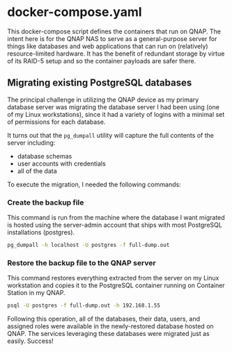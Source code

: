 # docker-compose.yaml

This docker-compose script defines the containers that run on QNAP. The intent
here is for the QNAP NAS to serve as a general-purpose server for things like
databases and web applications that can run on (relatively) resource-limited
hardware. It has the benefit of redundant storage by virtue of its RAID-5 setup
and so the container payloads are safer there.

## Migrating existing PostgreSQL databases

The principal challenge in utilizing the QNAP device as my primary database
server was migrating the database server I had been using (one of my Linux
workstations), since it had a variety of logins with a minimal set of
permissions for each database.

It turns out that the `pg_dumpall` utility will capture the full contents of the
server including:

* database schemas
* user accounts with credentials
* all of the data

To execute the migration, I needed the following commands:

### Create the backup file

This command is run from the machine where the database I want migrated is
hosted using the server-admin account that ships with most PostgreSQL
installations (postgres).

```bash
pg_dumpall -h localhost -U postgres -f full-dump.out
```

### Restore the backup file to the QNAP server

This command restores everything extracted from the server on my Linux
workstation and copies it to the PostgreSQL container running on Container
Station in my QNAP.

```bash
psql -U postgres -f full-dump.out -h 192.168.1.55
```

Following this operation, all of the databases, their data, users, and assigned
roles were available in the newly-restored database hosted on QNAP. The services
leveraging these databases were migrated just as easily.  Success!
